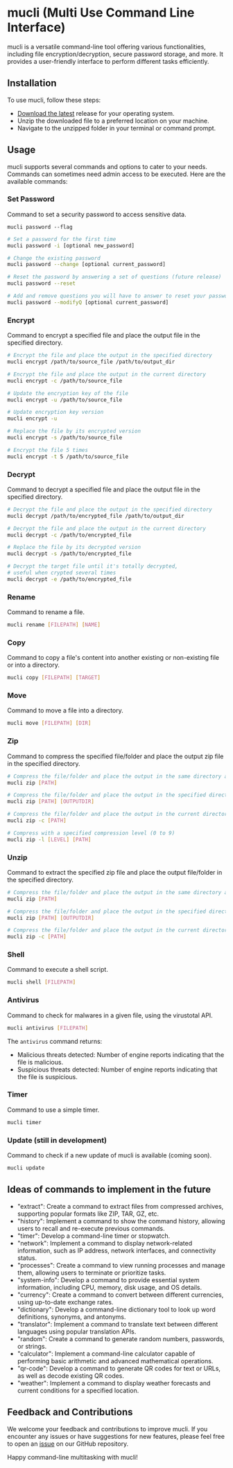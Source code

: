 # mucli (Multi Use Command Line Interface)

mucli is a versatile command-line tool offering various functionalities, including file encryption/decryption, secure password storage, and more. It provides a user-friendly interface to perform different tasks efficiently.

## Installation

To use mucli, follow these steps:

- [Download the latest](../../releases) release for your operating system.
- Unzip the downloaded file to a preferred location on your machine.
- Navigate to the unzipped folder in your terminal or command prompt.

## Usage

mucli supports several commands and options to cater to your needs. Commands can sometimes need admin access to be executed. Here are the available commands:

### Set Password

Command to set a security password to access sensitive data.

`mucli password --flag`

```bash
# Set a password for the first time
mucli password -i [optional new_password]

# Change the existing password
mucli password --change [optional current_password]

# Reset the password by answering a set of questions (future release)
mucli password --reset

# Add and remove questions you will have to answer to reset your password
mucli password --modifyQ [optional current_password]
```

### Encrypt

Command to encrypt a specified file and place the output file in the specified directory.

```bash
# Encrypt the file and place the output in the specified directory
mucli encrypt /path/to/source_file /path/to/output_dir

# Encrypt the file and place the output in the current directory
mucli encrypt -c /path/to/source_file

# Update the encryption key of the file
mucli encrypt -u /path/to/source_file

# Update encryption key version
mucli encrypt -u

# Replace the file by its encrypted version
mucli encrypt -s /path/to/source_file

# Encrypt the file 5 times
mucli encrypt -t 5 /path/to/source_file
```

### Decrypt

Command to decrypt a specified file and place the output file in the specified directory.

```bash
# Decrypt the file and place the output in the specified directory
mucli decrypt /path/to/encrypted_file /path/to/output_dir

# Decrypt the file and place the output in the current directory
mucli decrypt -c /path/to/encrypted_file

# Replace the file by its decrypted version
mucli decrypt -s /path/to/encrypted_file

# Decrypt the target file until it's totally decrypted,
# useful when crypted several times
mucli decrypt -e /path/to/encrypted_file
```

### Rename

Command to rename a file.

```bash
mucli rename [FILEPATH] [NAME]
```

### Copy

Command to copy a file's content into another existing or non-existing file or into a directory.

```bash
mucli copy [FILEPATH] [TARGET]
```

### Move

Command to move a file into a directory.

```bash
mucli move [FILEPATH] [DIR]
```

### Zip

Command to compress the specified file/folder and place the output zip file in the specified directory.

```bash
# Compress the file/folder and place the output in the same directory as the source
mucli zip [PATH]

# Compress the file/folder and place the output in the specified directory
mucli zip [PATH] [OUTPUTDIR]

# Compress the file/folder and place the output in the current directory
mucli zip -c [PATH]

# Compress with a specified compression level (0 to 9)
mucli zip -l [LEVEL] [PATH]
```

### Unzip

Command to extract the specified zip file and place the output file/folder in the specified directory.

```bash
# Compress the file/folder and place the output in the same directory as the source
mucli zip [PATH]

# Compress the file/folder and place the output in the specified directory
mucli zip [PATH] [OUTPUTDIR]

# Compress the file/folder and place the output in the current directory
mucli zip -c [PATH]
```

### Shell

Command to execute a shell script.

```bash
mucli shell [FILEPATH]
```

### Antivirus

Command to check for malwares in a given file, using the virustotal API.

```bash
mucli antivirus [FILEPATH]
```

The `antivirus` command returns:

- Malicious threats detected: Number of engine reports indicating that the file is malicious.
- Suspicious threats detected: Number of engine reports indicating that the file is suspicious.

### Timer

Command to use a simple timer.

```bash
mucli timer
```

### Update (still in development)

Command to check if a new update of mucli is available (coming soon).

```bash
mucli update
```

## Ideas of commands to implement in the future

- "extract": Create a command to extract files from compressed archives, supporting popular formats like ZIP, TAR, GZ, etc.
- "history": Implement a command to show the command history, allowing users to recall and re-execute previous commands.
- "timer": Develop a command-line timer or stopwatch.
- "network": Implement a command to display network-related information, such as IP address, network interfaces, and connectivity status.
- "processes": Create a command to view running processes and manage them, allowing users to terminate or prioritize tasks.
- "system-info": Develop a command to provide essential system information, including CPU, memory, disk usage, and OS details.
- "currency": Create a command to convert between different currencies, using up-to-date exchange rates.
- "dictionary": Develop a command-line dictionary tool to look up word definitions, synonyms, and antonyms.
- "translator": Implement a command to translate text between different languages using popular translation APIs.
- "random": Create a command to generate random numbers, passwords, or strings.
- "calculator": Implement a command-line calculator capable of performing basic arithmetic and advanced mathematical operations.
- "qr-code": Develop a command to generate QR codes for text or URLs, as well as decode existing QR codes.
- "weather": Implement a command to display weather forecasts and current conditions for a specified location.

## Feedback and Contributions

We welcome your feedback and contributions to improve mucli. If you encounter any issues or have suggestions for new features, please feel free to open an [issue](../../issues) on our GitHub repository.

Happy command-line multitasking with mucli!
